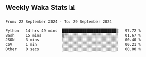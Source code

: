 ## Weekly Waka Stats 📊
<!--START_SECTION:waka-->

```txt
From: 22 September 2024 - To: 29 September 2024

Python   14 hrs 49 mins  ████████████████████████▒   97.72 %
Bash     15 mins         ▒░░░░░░░░░░░░░░░░░░░░░░░░   01.67 %
JSON     3 mins          ░░░░░░░░░░░░░░░░░░░░░░░░░   00.40 %
CSV      1 min           ░░░░░░░░░░░░░░░░░░░░░░░░░   00.21 %
Other    0 secs          ░░░░░░░░░░░░░░░░░░░░░░░░░   00.00 %
```

<!--END_SECTION:waka-->

<!--

Here are some ideas to get you started:

- 🔭 I’m currently working on (way to add branches committed on)
- 🌱 I’m currently learning Web Frameworks and Machine Learning! (Lisp, JS (react & angular), Python, and __)
- 💬 Ask me about ...
- 📫 How to reach me: 
- 😄 Pronouns: He/Him/His
- ⚡ Fun fact: ...

that-recsys-lab
-->
